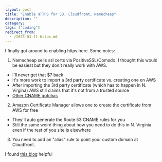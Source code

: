 ```yaml
---
layout: post
title: "Enable HTTPS for S3, Cloudfront, Namecheap"
description: ""
category:
tags: ["coding"]
redirect_from:
  - /2023-01-11-https.md
---
```


I finally got around to enabling https here. Some notes:

1. Namecheap sells ssl certs via PositiveSSL/Comodo. I thought this would be easiest but they don't really work with AWS.

- I'll never get that $7 back
- It's more work to import a 3rd party certificate vs. creating one on AWS
- After importing the 3rd party certificate (which has to happen in N. Virgina) AWS still claims that it's not from a trusted source
- [Other CNAME gotchas](https://stackoverflow.com/questions/51198472/cname-entry-not-working-on-namecheap-using-amazon-certificate-manager)

2. Amazon Certificate Manager allows one to create the certificate from AWS for free

- They'll auto generate the Route 53 CNAME rules for you
- Still the same weird thing about how you need to do this in N. Virginia even if the rest of you site is elsewhere

3. You need to add an "alias" rule to point your custom domain at Cloudfront.

I found [this blog](https://davelms.medium.com/using-a-custom-domain-in-cloudfront-with-an-ssl-certificate-and-route-53-253a72f51056) helpful

